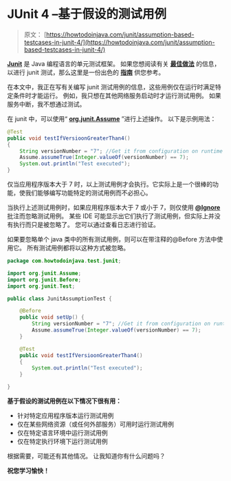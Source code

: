 # JUnit 4 –基于假设的测试用例

> 原文： [https://howtodoinjava.com/junit/assumption-based-testcases-in-junit-4/](https://howtodoinjava.com/junit/assumption-based-testcases-in-junit-4/)

**[Junit](//howtodoinjava.com/junit/ "junit tutorials")** 是 Java 编程语言的单元测试框架。 如果您想阅读有关 [**最佳做法**](//howtodoinjava.com/category/best-practices/ "best practices guides") 的信息，以进行 junit 测试，那么这里是一份出色的 [**指南**](//howtodoinjava.com/best-practices/unit-testing-best-practices-junit-reference-guide/ "Unit testing best practices : Junit Reference guide") 供您参考。

在本文中，我正在写有关编写 junit 测试用例的信息，这些用例仅在运行时满足特定条件时才能运行。 例如，我只想在其他网络服务启动时才运行测试用例。 如果服务中断，我不想通过测试。

在 junit 中，可以使用“ [**org.junit.Assume**](http://junit.sourceforge.net/javadoc/org/junit/Assume.html "junit assume") ”进行上述操作。 以下是示例用法：

```java
@Test
public void testIfVersioonGreaterThan4()
{
	String versionNumber = "7"; //Get it from configuration on runtime
	Assume.assumeTrue(Integer.valueOf(versionNumber) == 7);
	System.out.println("Test executed");
}

```

仅当应用程序版本大于 7 时，以上测试用例才会执行。它实际上是一个很棒的功能，使我们能够编写功能特定的测试用例而不必担心。

当执行上述测试用例时，如果应用程序版本大于 7 或小于 7，则仅使用 [**@Ignore**](http://junit.sourceforge.net/javadoc/org/junit/Ignore.html "Ignore annotation") 批注而忽略测试用例。 某些 IDE 可能显示出它们执行了测试用例，但实际上并没有执行而只是被忽略了。 您可以通过查看日志进行验证。

如果要忽略单个 java 类中的所有测试用例，则可以在带注释的@Before 方法中使用它。 所有测试用例都将以这种方式被忽略。

```java
package com.howtodoinjava.test.junit;

import org.junit.Assume;
import org.junit.Before;
import org.junit.Test;

public class JunitAssumptionTest {

	@Before
	public void setUp() {
		String versionNumber = "7"; //Get it from configuration on runtime
		Assume.assumeTrue(Integer.valueOf(versionNumber) == 7);
	}

	@Test
	public void testIfVersioonGreaterThan4()
	{
		System.out.println("Test executed");
	}

}

```

**基于假设的测试用例在以下情况下很有用：**

*   针对特定应用程序版本运行测试用例
*   仅在某些网络资源（或任何外部服务）可用时运行测试用例
*   仅在特定语言环境中运行测试用例
*   仅在特定执行环境下运行测试用例

根据需要，可能还有其他情况。 让我知道你有什么问题吗？

**祝您学习愉快！**